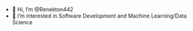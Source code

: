 - 👋 Hi, I’m @Renekton442
- 👀 I’m interested in Software Development and Machine Learning/Data Science

<!---
Renekton442/Renekton442 is a ✨ special ✨ repository because its `README.md` (this file) appears on your GitHub profile.
You can click the Preview link to take a look at your changes.
--->
